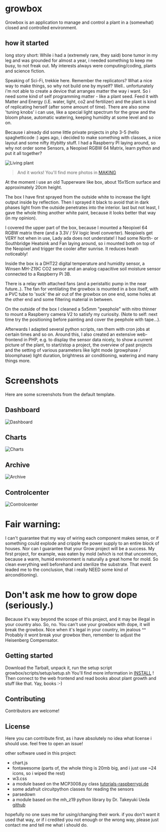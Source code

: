 # growbox

Growbox is an application to manage and control a plant in a (somewhat) closed and controlled environment. 

## how it started

long story short: While i had a (extremely rare, they said) bone tumor in my leg and was grounded for almost a year,
i needed something to keep me busy, to not freak out. My interests always were computing/coding, plants and science fiction.

Speaking of Sci-Fi, trekkie here. Remember the replicators? What a nice way to make things, so why not build one by myself?
Well.. unfortunately i'm not able to create a device that arranges matter the way i want. So i need some kind of self
programming matter - like a plant seed. Feed it with Matter and Energy (i.E. water, light, co2 and fertilizer) and the
plant is kind of replicating herself (after some amount of time). 
There are also some 'tuning knobs' i can use, like a special light spectrum for the grow and the bloom phase, automatic watering,
keeping humidity at some level and so on.

Because i already did some little private projects in php 3-5 (hello spaghetticode :) ages ago, i decided to make 
something with classes, a nice layout and some nifty ittybitty stuff.
I had a Raspberry PI laying around, so why not order some Sensors, a Neopixel RGBW 64 Matrix, learn python and put it all
together? 

<img src="docs/assets/making/9.jpg" alt="Living plant" class="w3-image"/>

> And it works! You'll find more photos in [MAKING](docs/MAKING.md)

At the moment i use an old Tupperware like box, about 15x15cm surface and approximately 20cm height. 

The box I have first sprayed from the outside white to increase the light output inside by reflection. 
Then I sprayed it black to avoid that in dark phases light from the outside penetrates into the interior. 
last but not least, I gave the whole thing another white paint, because it looks better that way (in my opinion). 

I covered the upper part of the box, because I mounted a Neopixel 64 RGBW matrix there (and a 3.3V / 5V logic level converter).
Neopixels get VERY hot when in use, Lady ada does not understate! I had some North- or Southbridge Heatsink and Fan laying
around, so i mounted both on top of the Neopixel and trigger the cooler after sunrise. It reduces heath noticeably!

Inside the box is a DHT22 digital temperature and humidity sensor, a Winsen MH-Z19C CO2 sensor and an analog capacitive soil 
moisture sensor connected to a Raspberry Pi 3B.

There is a relay with attached fans (and a peristaltic pump in the near future..). The fan for ventilating the growbox is 
mounted in a box itself, with a PVC tube to 'suck' the air out of the growbox on one end, some holes at the other end and some
filtering material in between.  

On the outside of the box I cleaned a 5x5mm "peephole" with nitro thinner to mount a Raspberry camera V2 to satisfy my
curiosity. (Note to self: next time try the positioning before painting and cover the peephole with tape...).

Afterwards I adapted several python scripts, ran them with cron jobs at certain times and so on. 
Around this, I also created an extensive web-frontend in PHP, e.g. to display the sensor data nicely, 
to show a current picture of the plant, to start/stop a project, the overview of past projects and the 
setting of various parameters like light mode (growphase / bloomphase) light duration, brightness air conditioning, watering
and many things more.

# Screenshots

Here are some screenshots from the default template.

## Dashboard
<img src="docs/assets/screenshots/01.jpg" alt="Dashboard" class="w3-image"/>

## Charts
<img src="docs/assets/screenshots/02.jpg" alt="Charts" class="w3-image"/>

## Archive
<img src="docs/assets/screenshots/03.jpg" alt="Archive" class="w3-image"/>

## Controlcenter
<img src="docs/assets/screenshots/04.jpg" alt="Controlcenter" class="w3-image"/>



# Fair warning:

I can't guarantee that my way of wiring each component makes sense, or if something could explode 
and cripple the power supply to an entire block of houses. 
Nor can I guarantee that your Grow project will be a success. My first project, for example, 
was eaten by mold (which is not that uncommon, because a warm, humid environment is naturally a 
great home for mold. So clean everything well beforehand and sterilize the substrate. That event leaded me to the 
conclusion, that i really NEED some kind of airconditioning).

# Don't ask me how to grow dope (seriously.)

Because it's way beyond the scope of this project, and it may be illegal in your country also.
So, no. You can't use your growbox with dope, it will break the growbox. 
Nice when it's legal in your country, im jealous ^^ 
Probably it wont break your growbox then, remember to adjust the Heisenberg Compensator.

## Getting started

Download the Tarball, unpack it, run the setup script growbox/scripts/setup/setup.sh 
You'll find more information in [INSTALL](docs/INSTALL.md) ! Then connect to the web frontend and read books 
about plant growth and stuff like that. Yay, books :-)

## Contributing

Contributors are welcome!

## License

Here you can contribute first, as i have absolutely no idea what license i should use.
feel free to open an issue!

other software used in this project: 
- chart.js
- fontawesome (parts of, the whole thing is 20mb big, and i just use ~24 icons, so i wiped the rest)
- w3.css
- a module based on the MCP3008.py class [tutorials-raspberrypi.de](https://tutorials-raspberrypi.de/raspberry-pi-mcp3008-analoge-signale-auslesen/)
- some adafruit circuitpython classes for reading the sensors
- parsedown
- a module based on the mh_z19 python library by Dr. Takeyuki Ueda [github](https://github.com/UedaTakeyuki/mh-z19) 

hopefully no one sues me for using/changing their work. if you don't want it used that way,
or if i credited you not enough or the wrong way, please just contact me and tell me what i should do. 
